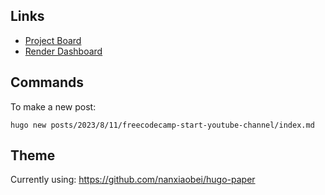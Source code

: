 ## Links

* [Project Board](https://github.com/users/zorn/projects/10/views/1)
* [Render Dashboard](https://dashboard.render.com/static/srv-ci577cdgkuvh0tjdo91g)

## Commands

To make a new post:

    hugo new posts/2023/8/11/freecodecamp-start-youtube-channel/index.md

## Theme

Currently using: <https://github.com/nanxiaobei/hugo-paper>
